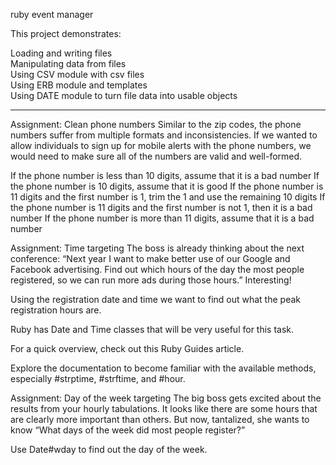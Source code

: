 ruby event manager

This project demonstrates:

Loading and writing files  
Manipulating data from files  
Using CSV module with csv files  
Using ERB module and templates  
Using DATE module to turn file data into usable objects  

---------------------------------------------------

Assignment: Clean phone numbers
Similar to the zip codes, the phone numbers suffer from multiple formats and inconsistencies. If we wanted to allow individuals to sign up for mobile alerts with the phone numbers, we would need to make sure all of the numbers are valid and well-formed.

If the phone number is less than 10 digits, assume that it is a bad number
If the phone number is 10 digits, assume that it is good
If the phone number is 11 digits and the first number is 1, trim the 1 and use the remaining 10 digits
If the phone number is 11 digits and the first number is not 1, then it is a bad number
If the phone number is more than 11 digits, assume that it is a bad number


Assignment: Time targeting
The boss is already thinking about the next conference: “Next year I want to make better use of our Google and Facebook advertising. Find out which hours of the day the most people registered, so we can run more ads during those hours.” Interesting!

Using the registration date and time we want to find out what the peak registration hours are.

Ruby has Date and Time classes that will be very useful for this task.

For a quick overview, check out this Ruby Guides article.

Explore the documentation to become familiar with the available methods, especially #strptime, #strftime, and #hour.



Assignment: Day of the week targeting
The big boss gets excited about the results from your hourly tabulations. It looks like there are some hours that are clearly more important than others. But now, tantalized, she wants to know “What days of the week did most people register?”

Use Date#wday to find out the day of the week.
